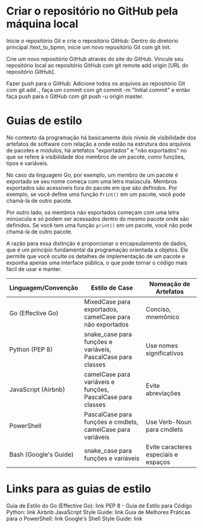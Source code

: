 # Criar o repositório no GitHub pela máquina local

Inicie o repositório Git e crie o repositório GitHub: 
    Dentro do diretório principal /text_to_bpmn, inicie um novo repositório Git com git init. 

Crie um novo repositório GitHub através do site do GitHub. 
    Vincule seu repositório local ao repositório GitHub com git remote add origin [URL do repositório GitHub].

Fazer push para o GitHub: 
    Adicione todos os arquivos ao repositório Git com git add ., faça um commit com git commit -m "Initial commit" e então faça push para o GitHub com git push -u origin master.


# Guias de estilo

No contexto da programação há basicamente dois níveis de visibilidade dos artefatos de software com relação a onde estão na estrutura dos arquivos de pacotes e módulos, há artefatos "exportados" e "não exportados" no que se refere à visibilidade dos membros de um pacote, como funções, tipos e variáveis. 

No caso da linguagem Go, por exemplo, um membro de um pacote é exportado se seu nome começa com uma letra maiúscula. Membros exportados são acessíveis fora do pacote em que são definidos. Por exemplo, se você define uma função `Print()` em um pacote, você pode chamá-la de outro pacote.

Por outro lado, os membros não exportados começam com uma letra minúscula e só podem ser acessados dentro do mesmo pacote onde são definidos. Se você tem uma função `print()` em um pacote, você não pode chamá-la de outro pacote.

A razão para essa distinção é proporcionar o encapsulamento de dados, que é um princípio fundamental da programação orientada a objetos. Ele permite que você oculte os detalhes de implementação de um pacote e exponha apenas uma interface pública, o que pode tornar o código mais fácil de usar e manter.

| Linguagem/Convenção | Estilo de Case                                                | Nomeação de Artefatos          |
|---------------------|--------------------------------------------------------------|--------------------------------|
| Go (Effective Go)   | MixedCase para exportados, camelCase para não exportados     | Conciso, mnemônico             |
| Python (PEP 8)      | snake_case para funções e variáveis, PascalCase para classes | Use nomes significativos       |
| JavaScript (Airbnb) | camelCase para variáveis e funções, PascalCase para classes  | Evite abreviações              |
| PowerShell          | PascalCase para funções e cmdlets, camelCase para variáveis  | Use Verb-Noun para cmdlets     |
| Bash (Google's Guide)| snake_case para funções e variáveis                          | Evite caracteres especiais e espaços |

# Links para as guias de estilo
Guia de Estilo do Go (Effective Go): link
PEP 8 - Guia de Estilo para Código Python: link
Airbnb JavaScript Style Guide: link
Guia de Melhores Práticas para o PowerShell: link
Google's Shell Style Guide: link